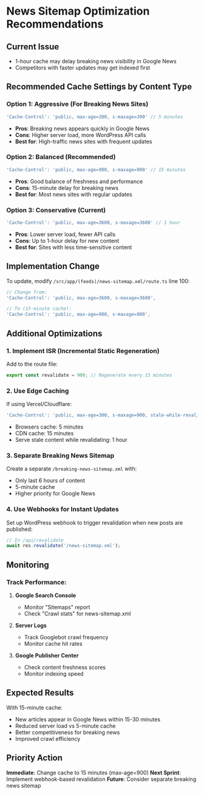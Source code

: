 # News Sitemap Optimization Recommendations

## Current Issue
- 1-hour cache may delay breaking news visibility in Google News
- Competitors with faster updates may get indexed first

## Recommended Cache Settings by Content Type

### Option 1: Aggressive (For Breaking News Sites)
```typescript
'Cache-Control': 'public, max-age=300, s-maxage=300' // 5 minutes
```
- **Pros**: Breaking news appears quickly in Google News
- **Cons**: Higher server load, more WordPress API calls
- **Best for**: High-traffic news sites with frequent updates

### Option 2: Balanced (Recommended)
```typescript
'Cache-Control': 'public, max-age=900, s-maxage=900' // 15 minutes
```
- **Pros**: Good balance of freshness and performance
- **Cons**: 15-minute delay for breaking news
- **Best for**: Most news sites with regular updates

### Option 3: Conservative (Current)
```typescript
'Cache-Control': 'public, max-age=3600, s-maxage=3600' // 1 hour
```
- **Pros**: Lower server load, fewer API calls
- **Cons**: Up to 1-hour delay for new content
- **Best for**: Sites with less time-sensitive content

## Implementation Change

To update, modify `/src/app/(feeds)/news-sitemap.xml/route.ts` line 100:

```typescript
// Change from:
'Cache-Control': 'public, max-age=3600, s-maxage=3600',

// To (15-minute cache):
'Cache-Control': 'public, max-age=900, s-maxage=900',
```

## Additional Optimizations

### 1. Implement ISR (Incremental Static Regeneration)
Add to the route file:
```typescript
export const revalidate = 900; // Regenerate every 15 minutes
```

### 2. Use Edge Caching
If using Vercel/Cloudflare:
```typescript
'Cache-Control': 'public, max-age=300, s-maxage=900, stale-while-revalidate=3600'
```
- Browsers cache: 5 minutes
- CDN cache: 15 minutes  
- Serve stale content while revalidating: 1 hour

### 3. Separate Breaking News Sitemap
Create a separate `/breaking-news-sitemap.xml` with:
- Only last 6 hours of content
- 5-minute cache
- Higher priority for Google News

### 4. Use Webhooks for Instant Updates
Set up WordPress webhook to trigger revalidation when new posts are published:
```typescript
// In /api/revalidate
await res.revalidate('/news-sitemap.xml');
```

## Monitoring

### Track Performance:
1. **Google Search Console** 
   - Monitor "Sitemaps" report
   - Check "Crawl stats" for news-sitemap.xml

2. **Server Logs**
   - Track Googlebot crawl frequency
   - Monitor cache hit rates

3. **Google Publisher Center**
   - Check content freshness scores
   - Monitor indexing speed

## Expected Results

With 15-minute cache:
- New articles appear in Google News within 15-30 minutes
- Reduced server load vs 5-minute cache
- Better competitiveness for breaking news
- Improved crawl efficiency

## Priority Action

**Immediate**: Change cache to 15 minutes (max-age=900)
**Next Sprint**: Implement webhook-based revalidation
**Future**: Consider separate breaking news sitemap